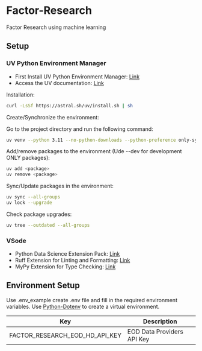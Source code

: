 # Factor-Research

Factor Research using machine learning

## Setup

### UV Python Environment Manager

* First Install UV Python Environment Manager: [Link](https://docs.astral.sh/uv/)  
* Access the UV documentation: [Link](https://docs.astral.sh/uv/)

Installation:

```bash
curl -LsSf https://astral.sh/uv/install.sh | sh
```

Create/Synchronize the environment:

Go to the project directory and run the following command:

```bash
uv venv --python 3.11 --no-python-downloads --python-preference only-system
```

Add/remove packages to the environment (Ude --dev for development ONLY packages):

```bash
uv add <package>
uv remove <package>
```

Sync/Update packages in the environment:

```bash
uv sync --all-groups
uv lock --upgrade
```

Check package upgrades:

```bash
uv tree --outdated --all-groups
```

### VSode

* Python Data Science Extension Pack: [Link](https://marketplace.visualstudio.com/items?itemName=ms-toolsai.python-ds-extension-pack)  
* Ruff Extension for Linting and Formatting: [Link](https://marketplace.visualstudio.com/items?itemName=charliermarsh.ruff)  
* MyPy Extension for Type Checking: [Link](https://marketplace.visualstudio.com/items?itemName=ms-python.mypy-type-checker)  

## Environment Setup

Use .env_example create .env file and fill in the required environment variables. Use [Python-Dotenv](https://pypi.org/project/python-dotenv/) to create a virtual environment.

| Key                               | Description                        |
| --------------------------------- | ---------------------------------- |
| FACTOR_RESEARCH_EOD_HD_API_KEY    | EOD Data Providers API Key         |
